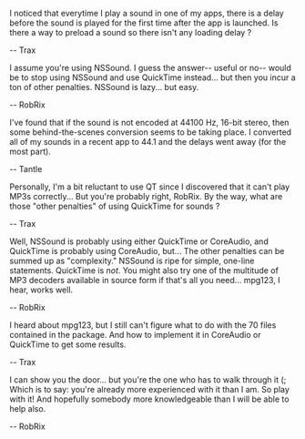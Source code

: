 I noticed that everytime I play a sound in one of my apps, there is a delay before the sound is played for the first time after the app is launched.
Is there a way to preload a sound so there isn't any loading delay ?

-- Trax

I assume you're using NSSound. I guess the answer-- useful or no-- would be to stop using NSSound and use QuickTime instead... but then you incur a ton of other penalties. NSSound is lazy... but easy.

-- RobRix

I've found that if the sound is not encoded at 44100 Hz, 16-bit stereo, then some behind-the-scenes conversion seems to be taking place. I converted all of my sounds in a recent app to 44.1 and the delays went away (for the most part).

-- Tantle

Personally, I'm a bit reluctant to use QT since I discovered that it can't play MP3s correctly... But you're probably right, RobRix. By the way, what are those "other penalties" of using QuickTime for sounds ?

-- Trax

Well, NSSound is probably using either QuickTime or CoreAudio, and QuickTime is probably using CoreAudio, but... The other penalties can be summed up as "complexity." NSSound is ripe for simple, one-line statements. QuickTime is *not*. You might also try one of the multitude of MP3 decoders available in source form if that's all you need... mpg123, I hear, works well.

-- RobRix

I heard about mpg123, but I still can't figure what to do with the 70 files contained in the package. And how to implement it in CoreAudio or QuickTime to get some results.

-- Trax

I can show you the door... but you're the one who has to walk through it (; Which is to say: you're already more experienced with it than I am. So play with it! And hopefully somebody more knowledgeable than I will be able to help also.

-- RobRix
